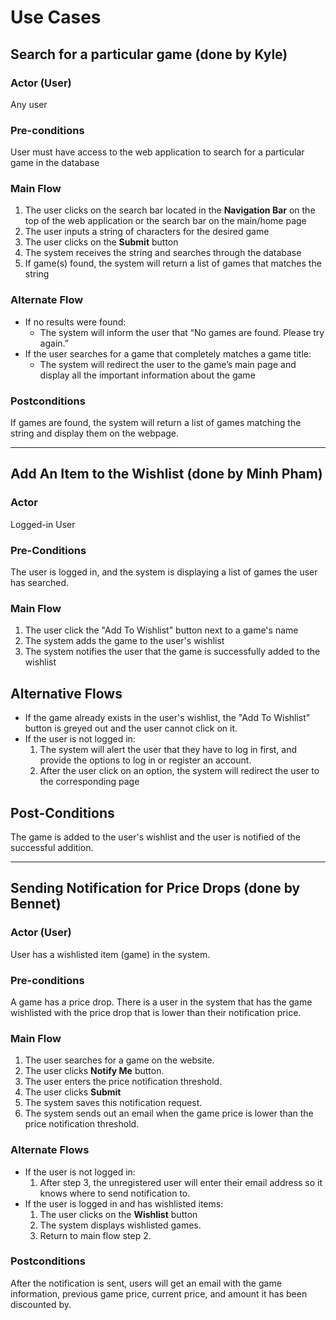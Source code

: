 # Use Cases

## Search for a particular game (done by Kyle)

### Actor (User)

Any user

### Pre-conditions

User must have access to the web application to search for a particular game in the database

### Main Flow

1. The user clicks on the search bar located in the **Navigation Bar** on the top of the web application or the search bar on the main/home page
2. The user inputs a string of characters for the desired game
3. The user clicks on the **Submit** button
4. The system receives the string and searches through the database
5. If game(s) found, the system will return a list of games that matches the string

### Alternate Flow

- If no results were found:
    - The system will inform the user that “No games are found. Please try again.”
- If the user searches for a game that completely matches a game title:
    - The system will redirect the user to the game’s main page and display all the important information about the game

### Postconditions

If games are found, the system will return a list of games matching the string and display them on the webpage.


---


## Add An Item to the Wishlist (done by Minh Pham)

### Actor

Logged-in User

### Pre-Conditions

The user is logged in, and the system is displaying a list of games the user has searched.

### Main Flow

1. The user click the "Add To Wishlist" button next to a game's name
2. The system adds the game to the user's wishlist
3. The system notifies the user that the game is successfully added to the wishlist

## Alternative Flows

- If the game already exists in the user's wishlist, the "Add To Wishlist" button is greyed out and the user cannot click on it.
- If the user is not logged in:
    1. The system will alert the user that they have to log in first, and provide the options to log in or register an account.
    2. After the user click on an option, the system will redirect the user to the corresponding page

## Post-Conditions

The game is added to the user's wishlist and the user is notified of the successful addition.


---


## Sending Notification for Price Drops (done by Bennet)

### Actor (User)
User has a wishlisted item (game) in the system.

### Pre-conditions
A game has a price drop. There is a user in the system that has the game wishlisted with the price drop that is lower than their notification price.

### Main Flow
1. The user searches for a game on the website.
2. The user clicks **Notify Me** button.
3. The user enters the price notification threshold.
4. The user clicks **Submit**
5. The system saves this notification request.
6. The system sends out an email when the game price is lower than the price notification threshold.

### Alternate Flows
- If the user is not logged in:
  1. After step 3, the unregistered user will enter their email address so it knows where to send notification to.
- If the user is logged in and has wishlisted items:
  1. The user clicks on the **Wishlist** button
  2. The system displays wishlisted games.
  3. Return to main flow step 2. 

### Postconditions
After the notification is sent, users will get an email with the game information, previous game price, current price, and amount it has been discounted by.
